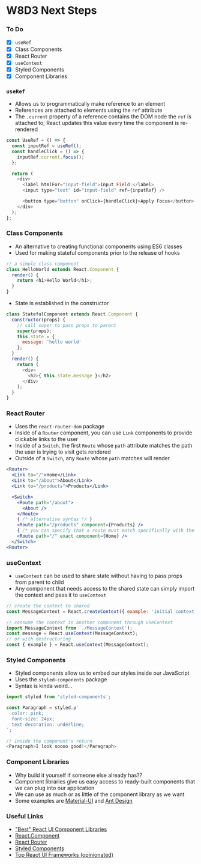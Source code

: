 # W8D3 Next Steps

### To Do
- [x] `useRef`
- [x] Class Components
- [x] React Router
- [x] `useContext`
- [x] Styled Components
- [x] Component Libraries

### `useRef`
* Allows us to programmatically make reference to an element
* References are attached to elements using the `ref` attribute
* The `.current` property of a reference contains the DOM node the `ref` is attached to; React updates this value every time the component is re-rendered

```js
const UseRef = () => {
  const inputRef = useRef();
  const handleClick = () => {
    inputRef.current.focus();
  };

  return (
    <div>
      <label htmlFor="input-field">Input Field:</label>
      <input type="text" id="input-field" ref={inputRef} />

      <button type="button" onClick={handleClick}>Apply Focus</button>
    </div>
  );
};
```

### Class Components
* An alternative to creating functional components using ES6 classes
* Used for making stateful components prior to the release of hooks

```js
// a simple class component
class HelloWorld extends React.Component {
  render() {
    return <h1>Hello World</h1>;
  }
}
```

* State is established in the constructor

```js
class StatefulComponent extends React.Component {
  constructor(props) {
    // call super to pass props to parent
    super(props);
    this.state = {
      message: 'hello world'
    };
  }
  render() {
    return (
      <div>
        <h2>{ this.state.message }</h2>
      </div>
    );
  }
}
```

### React Router
* Uses the `react-router-dom` package
* Inside of a `Router` component, you can use `Link` components to provide clickable links to the user
* Inside of a `Switch`, the first `Route` whose `path` attribute matches the path the user is trying to visit gets rendered
* Outside of a `Switch`, any `Route` whose `path` matches will render

```jsx
<Router>
  <Link to="/">Home</Link>
  <Link to="/about">About</Link>
  <Link to="/products">Products</Link>

  <Switch>
    <Route path="/about">
      <About />
    </Route>
    { /* alternative syntax */ }
    <Route path="/products" component={Products} />
    { /* you can specify that a route must match specifically with the exact attribute */ }
    <Route path="/" exact component={Home} />
  </Switch>
<Router>
```

### useContext
* `useContext` can be used to share state without having to pass props from parent to child
* Any component that needs access to the shared state can simply import the context and pass it to `useContext`

```js
// create the context to shared
const MessageContext = React.createContext({ example: 'initial context' });

// consume the context in another component through useContext
import MessageContext from './MessageContext');
const message = React.useContext(MessageContext);
// or with destructuring
const { example } = React.useContext(MessageContext);
```

### Styled Components
* Styled components allow us to embed our styles inside our JavaScript
* Uses the `styled-components` package
* Syntax is kinda weird...

```js
import styled from 'styled-components';

const Paragraph = styled.p`
  color: pink;
  font-size: 24px;
  text-decoration: underline;
`;

// inside the component's return
<Paragraph>I look soooo good!</Paragraph>
```

### Component Libraries
* Why build it yourself if someone else already has??
* Component libraries give us easy access to ready-built components that we can plug into our application
* We can use as much or as little of the component library as we want
* Some examples are [Material-UI](https://material-ui.com/) and [Ant Design](https://ant.design/)

### Useful Links
* ["Best" React UI Component Libraries](https://www.codeinwp.com/blog/react-ui-component-libraries-frameworks/)
* [React.Component](https://reactjs.org/docs/react-component.html)
* [React Router](https://reacttraining.com/react-router/web/guides/quick-start)
* [Styled Components](https://styled-components.com/docs/basics)
* [Top React UI Frameworks (opinionated)](https://www.codeinwp.com/blog/react-ui-component-libraries-frameworks/)
